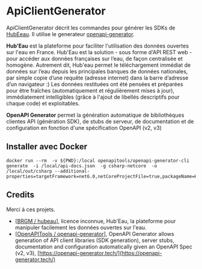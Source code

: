 # ApiClientGenerator
ApiClientGenerator décrit les commandes pour générer les SDKs de [HubEeau](https://github.com/BRGM/hubeau). Il utilise le generateur [openapi-generator](https://openapi-generator.tech/).

**Hub'Eau** est la plateforme pour faciliter l'utilisation des données ouvertes sur l'eau en France. Hub'Eau est la solution - sous forme d'API REST web - pour accéder aux données françaises sur l’eau, de façon centralisée et homogène. Autrement dit, Hub'eau permet le téléchargement immédiat de données sur l’eau depuis les principales banques de données nationales, par simple copie d’une requête (adresse internet) dans la barre d’adresse d’un navigateur :)
Les données restituées ont été pensées et préparées pour être fraîches (automatiquement et régulièrement mises à jour), immédiatement intelligibles (grâce à l'ajout de libellés descriptifs pour chaque code) et exploitables.

**OpenAPI Generator** permet la génération automatique de bibliothèques clientes API (génération SDK), de stubs de serveur, de documentation et de configuration en fonction d'une spécification OpenAPI (v2, v3)

## Installer avec Docker

```
docker run --rm  -v ${PWD}:/local openapitools/openapi-generator-cli generate  -i /local/api-docs.json  -g csharp-netcore  -o /local/out/csharp --additional-properties=targetFramework=net6.0,netCoreProjectFile=true,packageName=HubEauKit
```

## Credits 
Merci à ces projets.

* [[BRGM / hubeau](https://github.com/BRGM/hubeau)], licence inconnue, Hub'Eau, la plateforme pour manipuler facilement les données ouvertes sur l'eau.
* [[OpenAPITools / openapi-generator](https://github.com/OpenAPITools/openapi-generator)], OpenAPI Generator allows generation of API client libraries (SDK generation), server stubs, documentation and configuration automatically given an OpenAPI Spec (v2, v3), [https://openapi-generator.tech/](https://openapi-generator.tech/)

